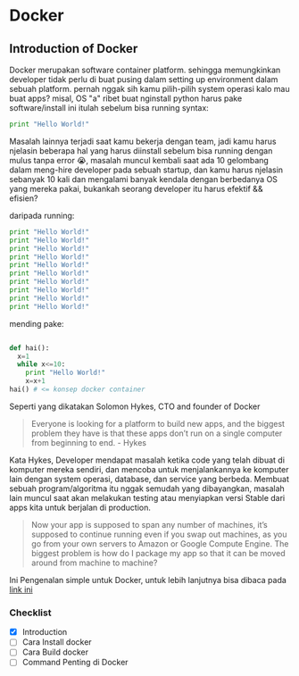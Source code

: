 # Docker

## Introduction of Docker
Docker merupakan software container platform. sehingga memungkinkan developer tidak perlu di buat pusing dalam setting up environment dalam sebuah platform. pernah nggak sih kamu pilih-pilih system operasi kalo mau buat apps? misal, OS "a" ribet buat nginstall python harus pake software/install ini itulah sebelum bisa running syntax:

```python
print "Hello World!"
```

Masalah lainnya terjadi saat kamu bekerja dengan team, jadi kamu harus njelasin beberapa hal yang harus diinstall sebelum bisa running dengan mulus tanpa error :sob:, masalah muncul kembali saat ada 10 gelombang dalam meng-hire developer pada sebuah startup, dan kamu harus njelasin sebanyak 10 kali dan mengalami banyak kendala dengan berbedanya OS yang mereka pakai, bukankah seorang developer itu harus efektif && efisien?

daripada running:

```python
print "Hello World!"
print "Hello World!"
print "Hello World!"
print "Hello World!"
print "Hello World!"
print "Hello World!"
print "Hello World!"
print "Hello World!"
print "Hello World!"
print "Hello World!"
```
mending pake:
```python

def hai():
  x=1
  while x<=10:
    print "Hello World!"
    x=x+1
hai() # <= konsep docker container
```

Seperti yang dikatakan Solomon Hykes, CTO and founder of Docker
>Everyone is looking for a platform to build new apps, and the biggest problem they have is that these apps don’t run on a single computer from beginning to end. - Hykes

Kata Hykes, Developer mendapat masalah ketika code yang telah dibuat di komputer mereka sendiri, dan mencoba untuk menjalankannya ke komputer lain dengan system operasi, database, dan service yang berbeda. Membuat sebuah program/algoritma itu nggak semudah yang dibayangkan, masalah lain muncul saat akan melakukan testing atau menyiapkan versi Stable dari apps kita untuk berjalan di production.

> Now your app is supposed to span any number of machines, it’s supposed to continue running even if you swap out machines, as you go from your own servers to Amazon or Google Compute Engine. The biggest problem is how do I package my app so that it can be moved around from machine to machine?

Ini Pengenalan simple untuk Docker, untuk lebih lanjutnya bisa dibaca pada [link ini](https://www.docker.com/what-docker)

### Checklist
- [x] Introduction
- [ ] Cara Install docker
- [ ] Cara Build docker
- [ ] Command Penting di Docker
